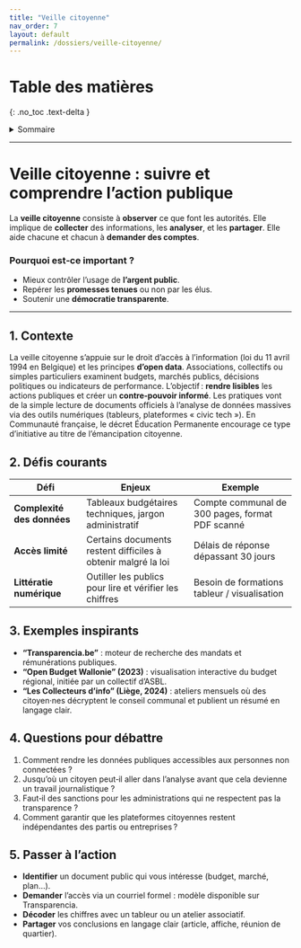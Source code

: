 ```yaml
---
title: "Veille citoyenne"
nav_order: 7
layout: default
permalink: /dossiers/veille-citoyenne/
---
```


# Table des matières
{: .no_toc .text-delta }

<details markdown="block">
  <summary>Sommaire</summary>
  {: .text-delta }

1. Sommaire
{:toc}
</details> 

---


# Veille citoyenne : suivre et comprendre l’action publique



La **veille citoyenne** consiste à **observer** ce que font les autorités.
Elle implique de **collecter** des informations,
les **analyser**,
et les **partager**.
Elle aide chacune et chacun à **demander des comptes**.

### Pourquoi est‑ce important ?

* Mieux contrôler l’usage de **l’argent public**.
* Repérer les **promesses tenues** ou non par les élus.
* Soutenir une **démocratie transparente**.

---

## 1. Contexte

La veille citoyenne s’appuie sur le droit d’accès à l’information (loi du 11 avril 1994 en Belgique) et les principes **d’open data**. Associations, collectifs ou simples particuliers examinent budgets, marchés publics, décisions politiques ou indicateurs de performance. L’objectif : **rendre lisibles** les actions publiques et créer un **contre‑pouvoir informé**. Les pratiques vont de la simple lecture de documents officiels à l’analyse de données massives via des outils numériques (tableurs, plateformes « civic tech »). En Communauté française, le décret Éducation Permanente encourage ce type d’initiative au titre de l’émancipation citoyenne.

## 2. Défis courants

| Défi                       | Enjeux                                                        | Exemple                                         |
| -------------------------- | ------------------------------------------------------------- | ----------------------------------------------- |
| **Complexité des données** | Tableaux budgétaires techniques, jargon administratif         | Compte communal de 300 pages, format PDF scanné |
| **Accès limité**           | Certains documents restent difficiles à obtenir malgré la loi | Délais de réponse dépassant 30 jours            |
| **Littératie numérique**   | Outiller les publics pour lire et vérifier les chiffres       | Besoin de formations tableur / visualisation    |

## 3. Exemples inspirants

* **“Transparencia.be”** : moteur de recherche des mandats et rémunérations publiques.
* **“Open Budget Wallonie” (2023)** : visualisation interactive du budget régional, initiée par un collectif d’ASBL.
* **“Les Collecteurs d’info” (Liège, 2024)** : ateliers mensuels où des citoyen·nes décryptent le conseil communal et publient un résumé en langage clair.

## 4. Questions pour débattre

1. Comment rendre les données publiques accessibles aux personnes non connectées ?
2. Jusqu’où un citoyen peut‑il aller dans l’analyse avant que cela devienne un travail journalistique ?
3. Faut‑il des sanctions pour les administrations qui ne respectent pas la transparence ?
4. Comment garantir que les plateformes citoyennes restent indépendantes des partis ou entreprises ?

## 5. Passer à l’action

* **Identifier** un document public qui vous intéresse (budget, marché, plan…).
* **Demander** l’accès via un courriel formel : modèle disponible sur Transparencia.
* **Décoder** les chiffres avec un tableur ou un atelier associatif.
* **Partager** vos conclusions en langage clair (article, affiche, réunion de quartier).
